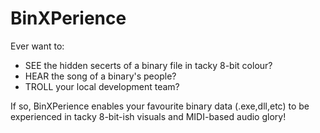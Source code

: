BinXPerience
============

Ever want to: 
 - SEE the hidden secerts of a binary file in tacky 8-bit colour?
 - HEAR the song of a binary's people? 
 - TROLL your local development team?

If so, BinXPerience enables your favourite binary data (.exe,dll,etc) to be experienced in tacky 8-bit-ish visuals and MIDI-based audio glory!
